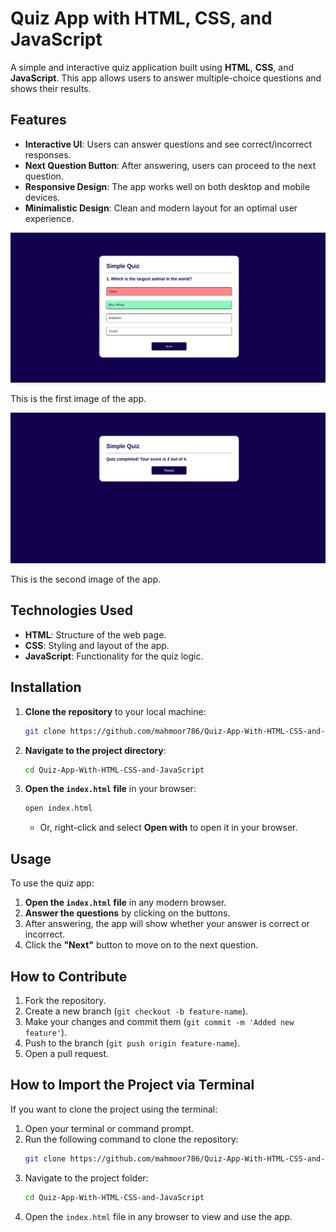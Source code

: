 
# Quiz App with HTML, CSS, and JavaScript

A simple and interactive quiz application built using **HTML**, **CSS**, and **JavaScript**. This app allows users to answer multiple-choice questions and shows their results.

## Features

- **Interactive UI**: Users can answer questions and see correct/incorrect responses.
- **Next Question Button**: After answering, users can proceed to the next question.
- **Responsive Design**: The app works well on both desktop and mobile devices.
- **Minimalistic Design**: Clean and modern layout for an optimal user experience.

![Image 1](1.png)

This is the first image of the app.

![Image 2](2.png)

This is the second image of the app.


## Technologies Used

- **HTML**: Structure of the web page.
- **CSS**: Styling and layout of the app.
- **JavaScript**: Functionality for the quiz logic.

## Installation

1. **Clone the repository** to your local machine:
   ```bash
   git clone https://github.com/mahmoor786/Quiz-App-With-HTML-CSS-and-JavaScript.git
   ```

2. **Navigate to the project directory**:
   ```bash
   cd Quiz-App-With-HTML-CSS-and-JavaScript
   ```

3. **Open the `index.html` file** in your browser:
   ```bash
   open index.html
   ```
   - Or, right-click and select **Open with** to open it in your browser.

## Usage

To use the quiz app:

1. **Open the `index.html` file** in any modern browser.
2. **Answer the questions** by clicking on the buttons.
3. After answering, the app will show whether your answer is correct or incorrect.
4. Click the **"Next"** button to move on to the next question.

## How to Contribute

1. Fork the repository.
2. Create a new branch (`git checkout -b feature-name`).
3. Make your changes and commit them (`git commit -m 'Added new feature'`).
4. Push to the branch (`git push origin feature-name`).
5. Open a pull request.



## How to Import the Project via Terminal

If you want to clone the project using the terminal:

1. Open your terminal or command prompt.
2. Run the following command to clone the repository:
   ```bash
   git clone https://github.com/mahmoor786/Quiz-App-With-HTML-CSS-and-JavaScript.git
   ```
3. Navigate to the project folder:
   ```bash
   cd Quiz-App-With-HTML-CSS-and-JavaScript
   ```
4. Open the `index.html` file in any browser to view and use the app.

